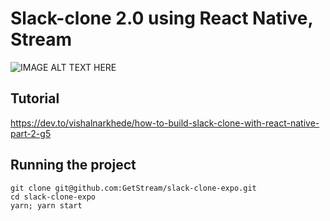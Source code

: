 # Slack-clone 2.0 using React Native, Stream

<div style="display: inline">
<img src="https://stream-blog-v2.imgix.net/blog/wp-content/uploads/80af4fbb74a77a4465679f6118af7427/image.png" alt="IMAGE ALT TEXT HERE"/>
</div>


## Tutorial

https://dev.to/vishalnarkhede/how-to-build-slack-clone-with-react-native-part-2-g5

## Running the project

```
git clone git@github.com:GetStream/slack-clone-expo.git
cd slack-clone-expo
yarn; yarn start
```
